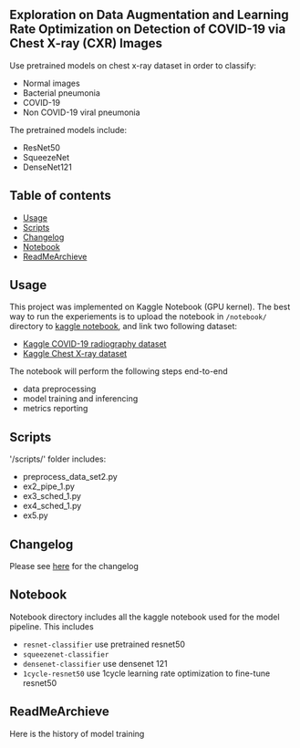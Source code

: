 ## Exploration on Data Augmentation and Learning Rate Optimization on Detection of COVID-19 via Chest X-ray (CXR) Images

Use pretrained models on chest x-ray dataset in order to classify:

* Normal images
* Bacterial pneumonia
* COVID-19
* Non COVID-19 viral pneumonia

The pretrained models include:

* ResNet50
* SqueezeNet
* DenseNet121

## Table of contents
* [Usage](#usage)
* [Scripts](#scripts)
* [Changelog](#changelog)
* [Notebook](#notebook)
* [ReadMeArchieve](#readmearchieve)

## Usage
This project was implemented on Kaggle Notebook (GPU kernel). The best way to run the experiements is to upload the notebook in `/notebook/` directory to [kaggle notebook](), and link two following dataset:

* [Kaggle COVID-19 radiography dataset]()
* [Kaggle Chest X-ray dataset]()

The notebook will perform the following steps end-to-end

* data preprocessing
* model training and inferencing
* metrics reporting

## Scripts
'/scripts/' folder includes:

* preprocess_data_set2.py
* ex2_pipe_1.py
* ex3_sched_1.py
* ex4_sched_1.py
* ex5.py

## Changelog
Please see [here]() for the changelog

## Notebook
Notebook directory includes all the kaggle notebook used for the model pipeline. This includes

* `resnet-classifier` use pretrained resnet50
* `squeezenet-classifier` 
* `densenet-classifier` use densenet 121
* `1cycle-resnet50` use 1cycle learning rate optimization to fine-tune resnet50

## ReadMeArchieve
Here is the history of model training